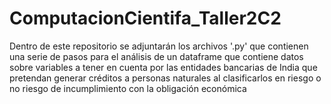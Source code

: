 # ComputacionCientifa_Taller2C2
Dentro de este repositorio se adjuntarán los archivos '.py' que contienen una serie de pasos para el análisis de un dataframe que contiene datos sobre variables a tener en cuenta por las entidades bancarias de India que pretendan generar créditos a personas naturales al clasificarlos en riesgo o no riesgo de incumplimiento con la obligación económica
